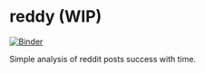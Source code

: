 # reddy (WIP)

[![Binder](https://mybinder.org/badge_logo.svg)](https://mybinder.org/v2/gh/timberhill/reddy/master?filepath=reddy.ipynb)

Simple analysis of reddit posts success with time.
